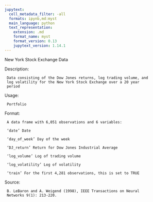 ```yaml
---
jupytext:
  cell_metadata_filter: -all
  formats: ipynb,md:myst
  main_language: python
  text_representation:
    extension: .md
    format_name: myst
    format_version: 0.13
    jupytext_version: 1.14.1
---
```


New York Stock Exchange Data

Description:

     Data consisting of the Dow Jones returns, log trading volume, and
     log volatility for the New York Stock Exchange over a 20 year
     period

Usage:

     Portfolio
     
Format:

     A data frame with 6,051 observations and 6 variables:

     ‘date’ Date

     ‘day_of_week’ Day of the week

     ‘DJ_return’ Return for Dow Jones Industrial Average

     ‘log_volume’ Log of trading volume

     ‘log_volatility’ Log of volatility

     ‘train’ For the first 4,281 observations, this is set to TRUE

Source:

     B. LeBaron and A. Weigend (1998), IEEE Transactions on Neural
     Networks 9(1): 213-220.
